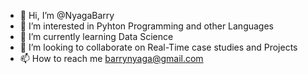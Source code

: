 - 👋 Hi, I’m @NyagaBarry
- 👀 I’m interested in Pyhton Programming and other Languages
- 🌱 I’m currently learning Data Science
- 💞️ I’m looking to collaborate on Real-Time case studies and Projects
- 📫 How to reach me barrynyaga@gmail.com
<!---
NyagaBarry/NyagaBarry is a ✨ special ✨ repository because its `README.md` (this file) appears on your GitHub profile.
You can click the Preview link to take a look at your changes.
--->
